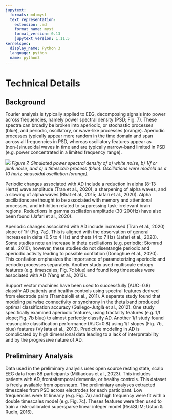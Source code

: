 ```yaml
---
jupytext:
  formats: md:myst
  text_representation:
    extension: .md
    format_name: myst
    format_version: 0.13
    jupytext_version: 1.11.5
kernelspec:
  display_name: Python 3
  language: python
  name: python3
---
```


# Technical Details

## Background

Fourier analysis is typically applied to EEG, decomposing signals into power across frequencies, namely power spectral density (PSD; Fig. 7). These spectra can broadly be broken into aperiodic, or stochastic processes (blue), and periodic, oscillatory, or wave-like processes (orange). Aperiodic processes typically appear more random in the time domain and span across all frequencies in PSD, whereas oscillatory features appear as (non-)sinusoidal waves in time and are typically narrow-band limited in PSD (e.g. power concentrated in a limited frequency range).


 ![](figures/07_simulated_spectra.png) *Figure 7. Simulated power spectral density of a) white noise, b) 1/f or pink noise, and c) a timescale process (blue). Oscillations were modeld as a 10 hertz sinusoidal oscillation (orange).*

Periodic changes associated with AD include a reduction in alpha (8-13 Hertz) wave amplitude (Tran et al., 2020), a sharpening of alpha waves, and a slowing of alpha waves (Bhat et al., 2015; Jafari et al., 2020). Alpha oscillations are thought to be associated with memory and attentional processes, and inhibition related to suppressing task-irrelevant brain regions. Reductions in gamma oscillation amplitude (30-200Hz) have also been found (Jafari et al., 2020).

Aperiodic changes associated with AD include increased (Tran et al., 2020) slope of 1/f (Fig. 7a;). This is aligned with the observation of general increases in delta (0.5 to 4 Hz) and theta (4 to 7 Hz) (Jafari et al., 2020). Some studies note an increase in theta oscillations (e.g. periodic; Stomrud et al., 2010), however, these studies do not disentangle periodic and aperiodic activity leading to possible conflation (Donoghue et al., 2020). This conflation emphasizes the importance of parameterizing aperiodic and periodic processes separately. Another study used multiscale entropy features (e.g. timescales; Fig. 7c blue) and found long timescales were associated with AD (Yang et al., 2013).

Support vector machines have been used to successfully (AUC=0.8) classify AD patients and healthy controls using spectral features derived from electrode pairs (Trambaiolli et al., 2011). A separate study found that modeling pairwise connectivity or synchrony in the theta band produced optimal classification accuracy (Gallego-Jutglà et al., 2012). One study specifically examined aperiodic features, using fractality features (e.g. 1/f slope; Fig. 7b blue) to almost perfectly classify AD. Another 1/f study found reasonable classification performance (AUC=0.8) using 1/f slopes (Fig. 7b, blue) features (Vyšata et al., 2013). Predictive modeling in AD is complicated by high dimensional data leading to a lack of interpretability and by the progressive nature of AD.


## Preliminary Analysis

Data used in the preliminary analysis uses open source resting state, scalp EEG data from 88 participants (Miltiadous et al., 2023). This includes patients with AD, frontaltemporal dementia, or healthy controls. This dataset is freely available from [openneuro](https://openneuro.org/datasets/ds004504/versions/1.0.5). The preliminiary analyses extracted timescales from PSD across electrodes for each participant. Low frequencies were fit linearly (e.g. Fig. 7a) and high frequency were fit with a double timescales model (e.g. Fig. 7c). Theses features were then used to train a risk-calibrated supersparse linear integer model (RiskSLIM; Ustun & Rudin, 2016).

